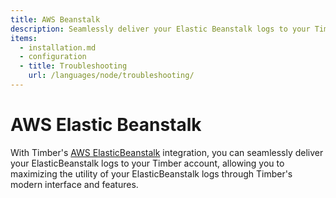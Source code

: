 ```yaml
---
title: AWS Beanstalk
description: Seamlessly deliver your Elastic Beanstalk logs to your Timber account.
items:
  - installation.md
  - configuration
  - title: Troubleshooting
    url: /languages/node/troubleshooting/
---
```

# AWS Elastic Beanstalk

With Timber's [AWS ElasticBeanstalk](http://docs.aws.amazon.com/elasticbeanstalk/latest/dg/Welcome.html) integration, you can seamlessly deliver your ElasticBeanstalk logs to your Timber account, allowing you to maximizing the utility of your ElasticBeanstalk logs through Timber's modern interface and features.
